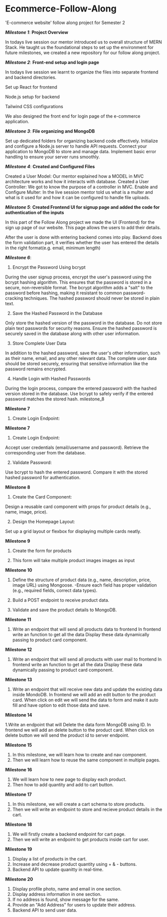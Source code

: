 # Ecommerce-Follow-Along
'E-commerce website'  follow along project for Semester 2

***Milestone 1***: **Project Overview**

In todays live session our mentor introduced us to overall structure of MERN Stack.
He taught us the foundational steps to set up the environment for future milestones, we created a new repository for our follow along project.

***Milestone 2***: **Front-end setup and login page**

In todays live session we learnt to organize the files into separate frontend and backend directories.

Set up React for frontend

Node.js setup for backend

Tailwind CSS configurations

We also designed the front end for login page of the e-commerce application.


***Milestone 3***: **File organizing and MongoDB**

Set up dedicated folders for organizing backend code effectively.
Initialize and configure a Node.js server to handle API requests.
Connect your application to MongoDB to store and manage data.
Implement basic error handling to ensure your server runs smoothly.

***Milestone 4***: **Created and Configured Files**

Created a User Model: Our mentor explained how a MODEL in MVC architecture works and how it interacts with database.
Created a User Controller: We got to know the purpose of a controller in MVC.
Enable and Configure Multer: In the live session mentor told us what is a multer and what is it used for and how it can be configured to handle file uploads.

***Milestone 5***: **Created Frontend UI for signup page and added the code for authentication of the inputs**

In this part of the Follow Along project we made the UI (Frontend) for the sign up page of our website. This page allows the users to add their details.

After the user is done with entering backend comes into play. Backend does the form validation part, it verifies whether the user has entered the details in the right format(e.g. email, minimum length)

***Milestone 6***: 

1. Encrypt the Password Using bcrypt

During the user signup process, encrypt the user's password using the bcrypt hashing algorithm. This ensures that the password is stored in a secure, non-reversible format.
The bcrypt algorithm adds a "salt" to the password before hashing, making it resistant to common password-cracking techniques.
The hashed password should never be stored in plain text.

2. Save the Hashed Password in the Database

Only store the hashed version of the password in the database.
Do not store plain text passwords for security reasons.
Ensure the hashed password is securely saved in the database along with other user information.

3. Store Complete User Data

In addition to the hashed password, save the user's other information, such as their name, email, and any other relevant data.
The complete user data should be stored securely, ensuring that sensitive information like the password remains encrypted.

4. Handle Login with Hashed Passwords

During the login process, compare the entered password with the hashed version stored in the database.
Use bcrypt to safely verify if the entered password matches the stored hash.
milestone_8

**Milestone 7**
1. Create Login Endpoint:

**Milestone 7**

1. Create Login Endpoint:

Accept user credentials (email/username and password).
Retrieve the corresponding user from the database.

2. Validate Password:

Use bcrypt to hash the entered password.
Compare it with the stored hashed password for authentication.


**Milestone 8**
1. Create the Card Component:

Design a reusable card component with props for product details (e.g., name, image, price).

2. Design the Homepage Layout:

Set up a grid layout or flexbox for displaying multiple cards neatly.

**Milestone 9**

1. Create the form for products

2. This form will take multiple product images images as input

**Milestone 10**

1. Define the structure of product data (e.g., name, description, price, image URL) using Mongoose. -Ensure each field has proper validation (e.g., required fields, correct data types).

2. Build a POST endpoint to receive product data.

3. Validate and save the product details to MongoDB.


**Milestone 11**

1. Write an endpoint that will send all products data to frontend In frontend write an function to get all the data Display these data dynamically passing to product card component.


**Milestone 12**

1. Write an endpoint that will send all products with user mail to frontend In frontend write an function to get all the data Display these data dynamically passing to product card component.

**Milestone 13**

1. Write an endpoint that will receive new data and update the existing data inside MondoDB. In frontend we will add an edit button to the product card. When click on edit we will send the data to form and make it auto fill and have option to edit those data and save.

**Milestone 14**

1.Write an endpoint that will Delete the data form MongoDB using ID. In frontend we will add an delete button to the product card. When click on delete button we will send the product id to server endpoint.

**Milestone 15**

1. In this milestone, we will learn how to create and nav component.
2. Then we will learn how to reuse the same component in multiple pages.

**Milestone 16**

1. We will learn how to new page to display each product.
2. Then how to add quantity and add to cart button.

**Milestone 17**

1. In this milestone, we will create a cart schema to store products.
2. Then we will write an endpoint to store and recieve product details in the cart.

**Milestone 18**

1. We will firstly create a backend endpoint for cart page.
2. Then we will write an endpoint to get products inside cart for user.

**Milestone 19**

1. Display a list of products in the cart.
2. Increase and decrease product quantity using + & - buttons.
3. Backend API to update quanitty in real-time.

**Milestone 20**

1. Display profile photo, name and email in one section.
2. Display address information in one section.
3. If no address is found, show message for the same.
4. Provide an "Add Address" for users to update their address.
5. Backend API to send user data.